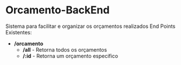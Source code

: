 # Orcamento-BackEnd

Sistema para facilitar e organizar os orçamentos realizados
End Points Existentes:

 - **/orcamento**
	 - **/all** - Retorna todos os orçamentos
	 - **/:id** - Retorna um orçamento especifico

